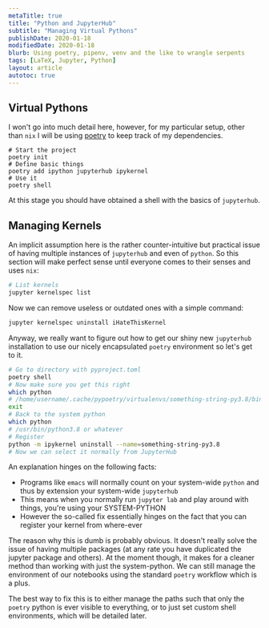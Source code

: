 ```yaml
---
metaTitle: true
title: "Python and JupyterHub"
subtitle: "Managing Virtual Pythons"
publishDate: 2020-01-18
modifiedDate: 2020-01-18
blurb: Using poetry, pipenv, venv and the like to wrangle serpents
tags: [LaTeX, Jupyter, Python]
layout: article
autotoc: true
---
```


## Virtual Pythons

I won't go into much detail here, however, for my particular setup, other than
`nix` I will be using [poetry](https://github.com/sdispater/poetry) to keep track of my dependencies.

```{bash}
# Start the project
poetry init
# Define basic things
poetry add ipython jupyterhub ipykernel
# Use it
poetry shell
```

At this stage you should have obtained a shell with the basics of `jupyterhub`.

## Managing Kernels

An implicit assumption here is the rather counter-intuitive but practical issue
of having multiple instances of `jupyterhub` and even of `python`. So this
section will make perfect sense until everyone comes to their senses and uses `nix`:

```bash
# List kernels
jupyter kernelspec list
```

Now we can remove useless or outdated ones with a simple command:

```bash
jupyter kernelspec uninstall iHateThisKernel
```

Anyway, we really want to figure out how to get our shiny new `jupyterhub`
installation to use our nicely encapsulated `poetry` environment so let's get to
it.

```bash
# Go to directory with pyproject.toml
poetry shell
# Now make sure you get this right
which python
# /home/username/.cache/pypoetry/virtualenvs/something-string-py3.8/bin/python
exit
# Back to the system python
which python
# /usr/bin/python3.8 or whatever
# Register
python -m ipykernel uninstall --name=something-string-py3.8
# Now we can select it normally from JupyterHub
```

An explanation hinges on the following facts:

- Programs like `emacs` will normally count on your system-wide `python` and
  thus by extension your system-wide `jupyterhub`
- This means when you normally run `jupyter lab` and play around with things,
  you're using your SYSTEM-PYTHON
- However the so-called fix essentially hinges on the fact that you can register
  your kernel from where-ever

The reason why this is dumb is probably obvious. It doesn't really solve the
issue of having multiple packages (at any rate you have duplicated the jupyter
package and others). At the moment though, it makes for a cleaner method than
working with just the system-python. We can still manage the environment of our
notebooks using the standard `poetry` workflow which is a plus.

The best way to fix this is to either manage the paths such that only the
`poetry` python is ever visible to everything, or to just set custom shell
environments, which will be detailed later.

<!-- ## Bonus: Sample Workflow -->

<!-- I have two distinct collaborators who insist on using the same kind of -->
<!-- packages, but I have a whole bunch of other collaborators who want different -->
<!-- packages. Meanwhile my  -->
